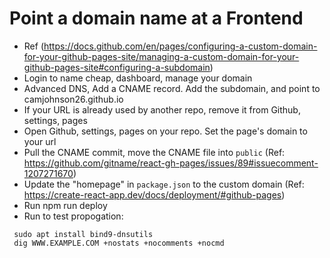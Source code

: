 # Point a domain name at a Frontend
* Ref (https://docs.github.com/en/pages/configuring-a-custom-domain-for-your-github-pages-site/managing-a-custom-domain-for-your-github-pages-site#configuring-a-subdomain)
* Login to name cheap, dashboard, manage your domain
* Advanced DNS, Add a CNAME record. Add the subdomain, and point to camjohnson26.github.io
* If your URL is already used by another repo, remove it from Github, settings, pages
* Open Github, settings, pages on your repo. Set the page's domain to your url
* Pull the CNAME commit, move the CNAME file into `public` (Ref: https://github.com/gitname/react-gh-pages/issues/89#issuecomment-1207271670)
* Update the "homepage" in `package.json` to the custom domain (Ref: https://create-react-app.dev/docs/deployment/#github-pages)
* Run npm run deploy
* Run to test propogation:
```
 sudo apt install bind9-dnsutils
 dig WWW.EXAMPLE.COM +nostats +nocomments +nocmd
 ```